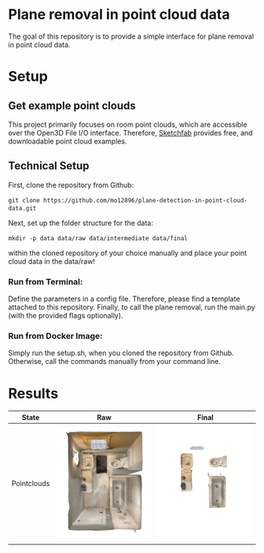 # Plane removal in point cloud data

The goal of this repository is to provide a simple interface for plane removal in point cloud data.

# Setup

## Get example point clouds
This project primarily focuses on room point clouds, which are accessible over the Open3D
File I/O interface. Therefore, [Sketchfab](https://sketchfab.com/search?features=downloadable&q=room+point+cloud&type=models) 
provides free, and downloadable point cloud examples.


## Technical Setup
First, clone the repository from Github:

```
git clone https://github.com/mo12896/plane-detection-in-point-cloud-data.git
```


Next, set up the folder structure for the data:

```
mkdir -p data data/raw data/intermediate data/final
```

within the cloned repository of your choice manually and place your point cloud data in the data/raw! 

### Run from Terminal:

Define the parameters in a config file. Therefore, please find a template attached to this repository. Finally, to call the plane removal, run the main.py (with the provided flags optionally). 

### Run from Docker Image:

Simply run the setup.sh, when you cloned the repository from Github. Otherwise, call the commands manually from your command line. 

# Results

State | Raw                                    | Final                                    | 
--- |----------------------------------------|------------------------------------------| 
Pointclouds | <img src="docs/raw.png" width="500" /> | <img src="docs/final.png" width="485" /> | 